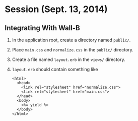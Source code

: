 # Session (Sept. 13, 2014)

## Integrating With Wall-B

1. In the application root, create a directory named `public/`.
2. Place `main.css` and `normalize.css` in the `public/` directory.
3. Create a file named `layout.erb` in the `views/` directory.
4. `layout.erb` should contain something like

    ```erb
    <html>
      <head>
        <link rel="stylesheet" href="normalize.css">
        <link rel="stylesheet" href="main.css">
      </head>
      <body>
        <%= yield %>
      </body>
    </html>
    ```
